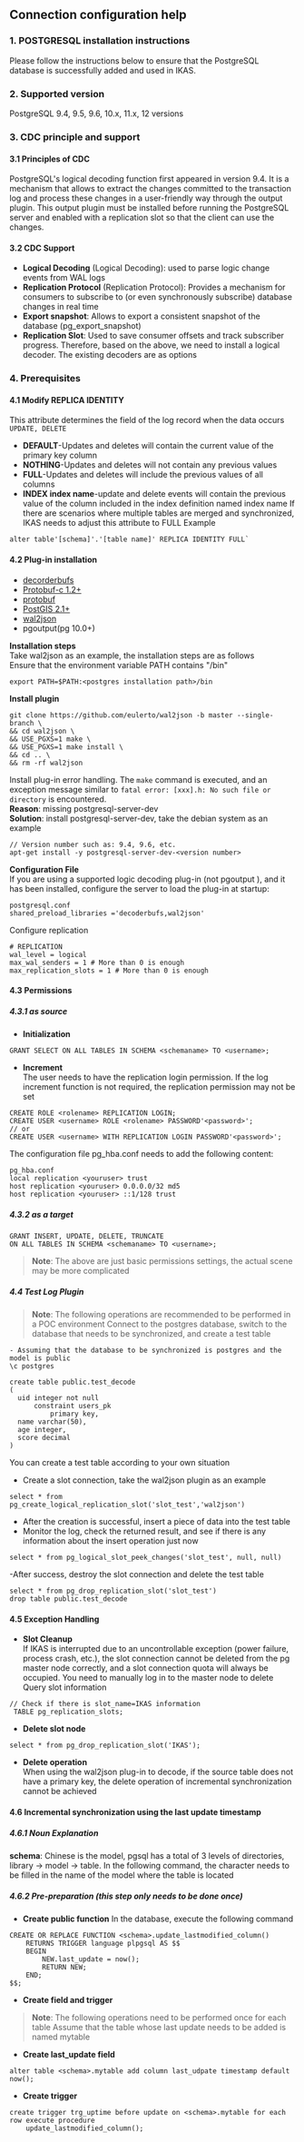 ## **Connection configuration help**
### **1. POSTGRESQL installation instructions**
Please follow the instructions below to ensure that the PostgreSQL database is successfully added and used in IKAS.
### **2. Supported version**
PostgreSQL 9.4, 9.5, 9.6, 10.x, 11.x, 12 versions
### **3. CDC principle and support**
#### **3.1 Principles of CDC**
PostgreSQL's logical decoding function first appeared in version 9.4. It is a mechanism that allows to extract the changes committed to the transaction log and process these changes in a user-friendly way through the output plugin.
This output plugin must be installed before running the PostgreSQL server and enabled with a replication slot so that the client can use the changes.
#### **3.2 CDC Support**
- **Logical Decoding** (Logical Decoding): used to parse logic change events from WAL logs
- **Replication Protocol** (Replication Protocol): Provides a mechanism for consumers to subscribe to (or even synchronously subscribe) database changes in real time
- **Export snapshot**: Allows to export a consistent snapshot of the database (pg_export_snapshot)
- **Replication Slot**: Used to save consumer offsets and track subscriber progress.
  Therefore, based on the above, we need to install a logical decoder. The existing decoders are as options

### **4. Prerequisites**
#### **4.1 Modify REPLICA IDENTITY**
This attribute determines the field of the log record when the data occurs `UPDATE, DELETE`
- **DEFAULT**-Updates and deletes will contain the current value of the primary key column
- **NOTHING**-Updates and deletes will not contain any previous values
- **FULL**-Updates and deletes will include the previous values of all columns
- **INDEX index name**-update and delete events will contain the previous value of the column included in the index definition named index name
  If there are scenarios where multiple tables are merged and synchronized, IKAS needs to adjust this attribute to FULL
  Example
```
alter table'[schema]'.'[table name]' REPLICA IDENTITY FULL`
```

#### **4.2 Plug-in installation**
- [decorderbufs](https://github.com/debezium/postgres-decoderbufs)
- [Protobuf-c 1.2+](https://github.com/protobuf-c/protobuf-c)
- [protobuf](https://blog.csdn.net/gumingyaotangwei/article/details/78936608)
- [PostGIS 2.1+ ](http://www.postgis.net/)
- [wal2json](https://github.com/eulerto/wal2json/blob/master/README.md)
- pgoutput(pg 10.0+)

**Installation steps**<br>
Take wal2json as an example, the installation steps are as follows<br>
Ensure that the environment variable PATH contains "/bin"<br>
```
export PATH=$PATH:<postgres installation path>/bin
```
**Install plugin**<br>
```
git clone https://github.com/eulerto/wal2json -b master --single-branch \
&& cd wal2json \
&& USE_PGXS=1 make \
&& USE_PGXS=1 make install \
&& cd .. \
&& rm -rf wal2json
```
Install plug-in error handling. The `make` command is executed, and an exception message similar to `fatal error: [xxx].h: No such file or directory` is encountered.<br>
**Reason**: missing postgresql-server-dev<br>
**Solution**: install postgresql-server-dev, take the debian system as an example<br>
```
// Version number such as: 9.4, 9.6, etc.
apt-get install -y postgresql-server-dev-<version number>
```
**Configuration File**<br>
If you are using a supported logic decoding plug-in (not pgoutput ), and it has been installed, configure the server to load the plug-in at startup:<br>
```
postgresql.conf
shared_preload_libraries ='decoderbufs,wal2json'
```
Configure replication<br>
```
# REPLICATION
wal_level = logical
max_wal_senders = 1 # More than 0 is enough
max_replication_slots = 1 # More than 0 is enough
```

#### **4.3 Permissions**
##### **4.3.1 as source**
- **Initialization**<br>
```
GRANT SELECT ON ALL TABLES IN SCHEMA <schemaname> TO <username>;
```
- **Increment**<br>
  The user needs to have the replication login permission. If the log increment function is not required, the replication permission may not be set
```
CREATE ROLE <rolename> REPLICATION LOGIN;
CREATE USER <username> ROLE <rolename> PASSWORD'<password>';
// or
CREATE USER <username> WITH REPLICATION LOGIN PASSWORD'<password>';
```
The configuration file pg_hba.conf needs to add the following content:<br>
```
pg_hba.conf
local replication <youruser> trust
host replication <youruser> 0.0.0.0/32 md5
host replication <youruser> ::1/128 trust
```

##### **4.3.2 as a target**
```
GRANT INSERT, UPDATE, DELETE, TRUNCATE
ON ALL TABLES IN SCHEMA <schemaname> TO <username>;
```
> **Note**: The above are just basic permissions settings, the actual scene may be more complicated

##### **4.4 Test Log Plugin**
> **Note**: The following operations are recommended to be performed in a POC environment
>Connect to the postgres database, switch to the database that needs to be synchronized, and create a test table
```
- Assuming that the database to be synchronized is postgres and the model is public
\c postgres

create table public.test_decode
(
  uid integer not null
      constraint users_pk
          primary key,
  name varchar(50),
  age integer,
  score decimal
)
```
You can create a test table according to your own situation<br>
- Create a slot connection, take the wal2json plugin as an example
```
select * from pg_create_logical_replication_slot('slot_test','wal2json')
```
- After the creation is successful, insert a piece of data into the test table<br>
- Monitor the log, check the returned result, and see if there is any information about the insert operation just now<br>
```
select * from pg_logical_slot_peek_changes('slot_test', null, null)
```
-After success, destroy the slot connection and delete the test table<br>
```
select * from pg_drop_replication_slot('slot_test')
drop table public.test_decode
```
#### **4.5 Exception Handling**
- **Slot Cleanup**<br>
  If IKAS is interrupted due to an uncontrollable exception (power failure, process crash, etc.), the slot connection cannot be deleted from the pg master node correctly, and a slot connection quota will always be occupied. You need to manually log in to the master node to delete
  Query slot information
```
// Check if there is slot_name=IKAS information
 TABLE pg_replication_slots;
```
- **Delete slot node**<br>
```
select * from pg_drop_replication_slot('IKAS');
```
- **Delete operation**<br>
  When using the wal2json plug-in to decode, if the source table does not have a primary key, the delete operation of incremental synchronization cannot be achieved

#### **4.6 Incremental synchronization using the last update timestamp**
##### **4.6.1 Noun Explanation**
**schema**: Chinese is the model, pgsql has a total of 3 levels of directories, library -> model -> table. In the following command, the <schema> character needs to be filled in the name of the model where the table is located
##### **4.6.2 Pre-preparation (this step only needs to be done once)**
- **Create public function**
  In the database, execute the following command
```
CREATE OR REPLACE FUNCTION <schema>.update_lastmodified_column()
    RETURNS TRIGGER language plpgsql AS $$
    BEGIN
        NEW.last_update = now();
        RETURN NEW;
    END;
$$;
```
- **Create field and trigger**
> **Note**: The following operations need to be performed once for each table
Assume that the table whose last update needs to be added is named mytable
- **Create last_update field**
```
alter table <schema>.mytable add column last_udpate timestamp default now();
```
- **Create trigger**
```
create trigger trg_uptime before update on <schema>.mytable for each row execute procedure
    update_lastmodified_column();
```